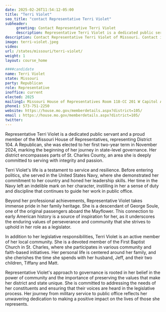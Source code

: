 ```yaml
---
date: 2025-02-26T11:54:12-05:00
title: "Terri Violet"
seo_title: "contact Representative Terri Violet"
subheader:
     greeting: Contact Representative Terri Violet
     description: Representative Terri Violet is a dedicated public servant and a proud member of the Missouri House of Representatives, representing District 104. He assumed office on January 8, 2025. His current term ends on January 6, 2027.
description: Contact Representative Terri Violet of Missouri. Contact information for Terri Violet includes email address, phone number, and mailing address.
image: terri-violet.jpeg
video:
url: /states/missouri/terri-violet/
weight: 1
layout: course_home

####candidate
name: Terri Violet
state: Missouri
party: Republican
role: Representative
inoffice: current
elected: 2025
mailing1: Missouri House of Representatives Room 118-CC 201 W Capitol Ave Jefferson City, MO 65101
phone1: 573-751-2250
website: https://house.mo.gov/memberdetails.aspx?district=105/
email : https://house.mo.gov/memberdetails.aspx?district=105/
twitter: 
---
```

Representative Terri Violet is a dedicated public servant and a proud member of the Missouri House of Representatives, representing District 104. A Republican, she was elected to her first two-year term in November 2024, marking the beginning of her journey in state-level governance. Her district encompasses parts of St. Charles County, an area she is deeply committed to serving with integrity and passion.

Terri Violet's life is a testament to service and resilience. Before entering politics, she served in the United States Navy, where she demonstrated her commitment to her country and honed her leadership skills. Her time in the Navy left an indelible mark on her character, instilling in her a sense of duty and discipline that continues to guide her work in public office.

Beyond her professional achievements, Representative Violet takes immense pride in her family heritage. She is a descendant of George Soule, one of the original passengers aboard the Mayflower. This connection to early American history is a source of inspiration for her, as it underscores the enduring values of perseverance and community that she strives to uphold in her role as a legislator.

In addition to her legislative responsibilities, Terri Violet is an active member of her local community. She is a devoted member of the First Baptist Church in St. Charles, where she participates in various community and faith-based initiatives. Her personal life is centered around her family, and she cherishes the time she spends with her husband, Jeff, and their two children, Tiffany and Matt.

Representative Violet's approach to governance is rooted in her belief in the power of community and the importance of preserving the values that make her district and state unique. She is committed to addressing the needs of her constituents and ensuring that their voices are heard in the legislative process. Her journey from military service to public office reflects her unwavering dedication to making a positive impact on the lives of those she represents.
